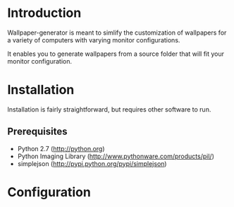 Introduction
============
Wallpaper-generator is meant to simlify the customization of wallpapers
for a variety of computers with varying monitor configurations.

It enables you to generate wallpapers from a source folder that will fit your
monitor configuration.

Installation
============
Installation is fairly straightforward, but requires other software to run.

Prerequisites
-------------
* Python 2.7 (http://python.org)
* Python Imaging Library (http://www.pythonware.com/products/pil/)
* simplejson (http://pypi.python.org/pypi/simplejson)

Configuration
=============
